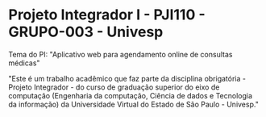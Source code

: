 # Projeto Integrador I - PJI110 - GRUPO-003 - Univesp

Tema do PI: "Aplicativo web para agendamento online de consultas médicas"

"Este é um trabalho acadêmico que faz parte da disciplina obrigatória - Projeto Integrador - do 
curso de graduação superior do eixo de computação (Engenharia da computação, Ciência de dados e Tecnologia da informação) 
da Universidade Virtual do Estado de São Paulo - Univesp."

